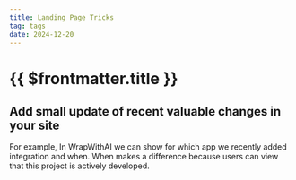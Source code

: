 ```yaml
---
title: Landing Page Tricks
tag: tags
date: 2024-12-20
---
```


# {{ $frontmatter.title }}

## Add small update of recent valuable changes in your site

For example, In WrapWithAI we can show for which app we recently added integration and when. When makes a difference because users can view that this project is actively developed.
